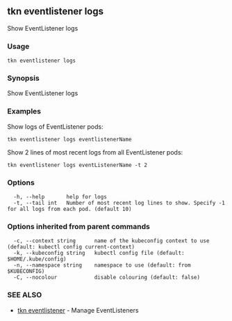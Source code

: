 ## tkn eventlistener logs

Show EventListener logs

### Usage

```
tkn eventlistener logs
```

### Synopsis

Show EventListener logs

### Examples


Show logs of EventListener pods:

    tkn eventlistener logs eventlistenerName

Show 2 lines of most recent logs from all EventListener pods:

    tkn eventlistener logs eventListenerName -t 2

### Options

```
  -h, --help       help for logs
  -t, --tail int   Number of most recent log lines to show. Specify -1 for all logs from each pod. (default 10)
```

### Options inherited from parent commands

```
  -c, --context string      name of the kubeconfig context to use (default: kubectl config current-context)
  -k, --kubeconfig string   kubectl config file (default: $HOME/.kube/config)
  -n, --namespace string    namespace to use (default: from $KUBECONFIG)
  -C, --nocolour            disable colouring (default: false)
```

### SEE ALSO

* [tkn eventlistener](tkn_eventlistener.md)	 - Manage EventListeners

